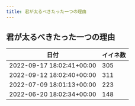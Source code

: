 ```yaml
---
title: 君が太るべきたった一つの理由
---
```

## 君が太るべきたった一つの理由

|日付|イイネ数|
|-|-|
|2022-09-17 18:02:41+00:00|305|
|2022-09-12 18:02:40+00:00|311|
|2022-07-09 18:01:13+00:00|223|
|2022-06-20 18:02:34+00:00|148|
